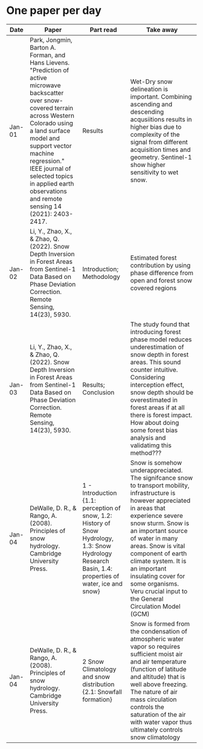 # One paper per day

| Date   | Paper                                                                                                                                                                                                                                                                                                                      | Part read                                                                                                                                              | Take away                                                                                                                                                                                                                                                                                                                                                                              |
| ------ | -------------------------------------------------------------------------------------------------------------------------------------------------------------------------------------------------------------------------------------------------------------------------------------------------------------------------- | ------------------------------------------------------------------------------------------------------------------------------------------------------ | -------------------------------------------------------------------------------------------------------------------------------------------------------------------------------------------------------------------------------------------------------------------------------------------------------------------------------------------------------------------------------------- |
| Jan-01 | Park, Jongmin, Barton A. Forman, and Hans Lievens. "Prediction of active microwave backscatter over snow-covered terrain across Western Colorado using a land surface model and support vector machine regression." IEEE journal of selected topics in applied earth observations and remote sensing 14 (2021): 2403-2417. | Results                                                                                                                                                | Wet-Dry snow delineation is important. Combining ascending and descending acqusiitions results in higher bias due to complexity of the signal from different acquisition times and geometry. Sentinel-1 show higher sensitivity to wet snow.                                                                                                                                           |
| Jan-02 | Li, Y., Zhao, X., & Zhao, Q. (2022). Snow Depth Inversion in Forest Areas from Sentinel-1 Data Based on Phase Deviation Correction. Remote Sensing, 14(23), 5930.                                                                                                                                                          | Introduction; Methodology                                                                                                                              | Estimated forest contribution by using phase difference from open and forest snow covered regions                                                                                                                                                                                                                                                                                      |
| Jan-03 | Li, Y., Zhao, X., & Zhao, Q. (2022). Snow Depth Inversion in Forest Areas from Sentinel-1 Data Based on Phase Deviation Correction. Remote Sensing, 14(23), 5930.                                                                                                                                                          | Results; Conclusion                                                                                                                                    | The study found that introducing forest phase model reduces underestimation of snow depth in forest areas. This sound counter intuitive. Considering interception effect, snow depth should be overestimated in forest areas if at all there is forest impact. How about doing some forest bias analysis and validatimg this method???                                                 |
| Jan-04 | DeWalle, D. R., & Rango, A. (2008). Principles of snow hydrology. Cambridge University Press.                                                                                                                                                                                                                              | 1 - Introduction {1.1: perception of snow, 1.2: History of Snow Hydrology, 1.3: Snow Hydrology Research Basin, 1.4: properties of water, ice and snow} | Snow is somehow underappreciated. The signifcance snow to transport mobility, infrastructure is however appreciated in areas that experience severe snow sturm. Snow is an important source of water in many areas. Snow is vital component of earth climate system. It is an important insulating cover for some organisms. Veru crucial input to the General Circulation Model (GCM) |
| Jan-04 | DeWalle, D. R., & Rango, A. (2008). Principles of snow hydrology. Cambridge University Press.                                                                                                                                                                                                                              | 2 Snow Climatology and snow distribution {2.1: Snowfall formation}                                                                                     | Snow is formed from the condensation of atmospheric water vapor so requires sufficient moist air and air temperature (function of latitude and altitude) that is well above freezing. The nature of air mass circulation controls the saturation of the air with water vapor thus ultimately controls snow climatology                                                                 |
